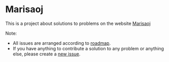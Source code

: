 # Marisaoj

This is a project about solutions to problems on the website [Marisaoj](https://marisaoj.com/)

Note: 
- All issues are arranged according to [roadmap](https://marisaoj.com/roadmap/).
- If you have anything to contribute a solution to any problem or anything else, please create a [new issue](https://github.com/docodez/marisaoj/issues).

<!-- readme: contributors -start -->
<!-- readme: contributors -end -->
